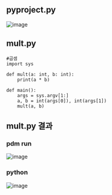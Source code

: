 ## pyproject.py
![image](https://github.com/user-attachments/assets/ea66cb92-66bf-49f9-afe5-535c72004e4b)
## mult.py
```
#곱셈
import sys

def mult(a: int, b: int):
    print(a * b)

def main():
    args = sys.argv[1:]
    a, b = int(args[0]), int(args[1])
    mult(a, b)
```
## mult.py 결과
### pdm run
![image](https://github.com/user-attachments/assets/43798cfe-ab1f-411e-a347-9841c1dd9d8d)
### python
![image](https://github.com/user-attachments/assets/e2474ff5-a7d3-4935-8370-2c6cc4be817e)
